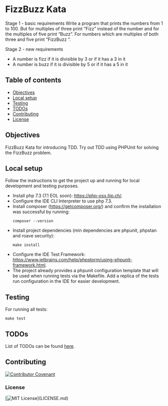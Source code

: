 # FizzBuzz Kata
Stage 1 - basic requirements
Write a program that prints the numbers from 1 to 100. But for multiples of three print “Fizz” instead of the number and for the multiples of five print “Buzz”. For numbers which are multiples of both three and five print “FizzBuzz “.

Stage 2 - new requirements
- A number is fizz if it is divisible by 3 or if it has a 3 in it
- A number is buzz if it is divisible by 5 or if it has a 5 in it

## Table of contents
* [Objectives](#objectives)
* [Local setup](#local-setup)
* [Testing](#testing)
* [TODOs](#todos)
* [Contributing](#contributing)
* [License](#license)

## Objectives
FizzBuzz Kata for introducing TDD.
Try out TDD using PHPUnit for solving the FizzBuzz problem.

## Local setup
Follow the instructions to get the project up and running for local development and testing purposes.
- Install php 7.3 (7.1 EOL soon): https://php-osx.liip.ch/.
- Configure the IDE CLI Interpreter to use php 7.3.
- Install composer (https://getcomposer.org/) and confirm the installation was successful by running:
    ```
    composer --version
    ```
- Install project dependencies (min dependencies are phpunit, phpstan and roave security):
    ```
    make install
    ```
- Configure the IDE Test Framework: https://www.jetbrains.com/help/phpstorm/using-phpunit-framework.html.
- The project already provides a phpunit configuration template that will be used when running tests via the Makefile.
Add a replica of the tests run configuration in the IDE for easier development.

## Testing
For running all tests:
```
make test
```

## TODOs
List of TODOs can be found [here](TODO.md).

## Contributing
[![Contributor Covenant](https://img.shields.io/badge/Contributor%20Covenant-v2.0%20adopted-ff69b4.svg)](.github/CONTRIBUTING.md)

### License
[![MIT License](https://img.shields.io/apm/l/atomic-design-ui.svg?)](LICENSE.md)
